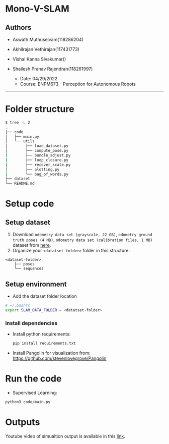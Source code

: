 # Mono-V-SLAM

## Authors 
- Aswath Muthuselvam(118286204)
- Akhilrajan Vethirajan(117431773)  
- Vishal Kanna Sivakumar()
- Shailesh Pranav Rajendran(118261997)

    - Date: 04/29/2022
    - Course: ENPM673 - Perception for Autonomous Robots
---


# Folder structure
```bash
$ tree -L 2
.
├── code
│   ├── main.py
│   └── utils
│        ├── load_dataset.py
│        ├── compute_pose.py
|        ├── bundle_adjust.py
|        ├── loop_closure.py
|        ├── recover_scale.py
│        ├── plotting.py
|        └── bag_of_words.py
├── dataset
└── README.md
```

# Setup code
## Setup dataset
1. Download `odometry data set (grayscale, 22 GB)`, `odometry ground truth poses (4 MB)`, `odometry data set (calibration files, 1 MB)` dataset from [here](http://www.cvlibs.net/datasets/kitti/eval_odometry.php).
2. Organize your `<datatset-folder>` folder in this structure:
```
<dataset-folder>
    ├── poses
    └── sequences
```

## Setup environment
- Add the dataset folder location
```bash
# ~/.bashrc
export SLAM_DATA_FOLDER = <datatset-folder>
```

### Install dependencies
- Install python requirements:
    ```bash
    pip install requirements.txt
    ```
- Install Pangolin for visualization from:
https://github.com/stevenlovegrove/Pangolin

# Run the code
- Supervised Learning:
```bash
python3 code/main.py
```

# Outputs
Youtube video of simualtion output is available in this [link]().


